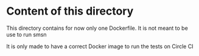 # Content of this directory

This directory contains for now only one Dockerfile. It is not meant to be use to run smsn

It is only made to have a correct Docker image to run the tests on Circle CI
